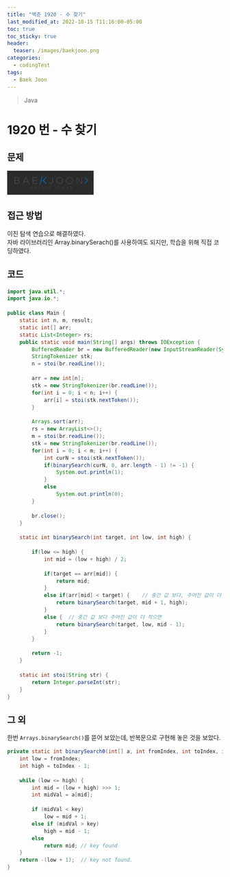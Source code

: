 ```yaml
---
title: "백준 1920 - 수 찾기"
last_modified_at: 2022-10-15 T11:16:00-05:00
toc: true
toc_sticky: true
header:
  teaser: /images/baekjoon.png
categories:
  - codingTest
tags:
  - Baek Joon
---
```


> Java

# 1920 번 - 수 찾기

## 문제

[<img src="/images/baekjoon.png" width="40%" height="40%">](https://www.acmicpc.net/problem/1920)

## 접근 방법

이진 탐색 연습으로 해결하였다.  
자바 라이브러리인 Array.binarySerach()를 사용하여도 되지만, 학습을 위해 직접 코딩하였다.

## 코드

```java
import java.util.*;
import java.io.*;

public class Main {
	static int n, m, result;
	static int[] arr;
	static List<Integer> rs;
	public static void main(String[] args) throws IOException {
		BufferedReader br = new BufferedReader(new InputStreamReader(System.in));
    	StringTokenizer stk;
    	n = stoi(br.readLine());

    	arr = new int[n];
    	stk = new StringTokenizer(br.readLine());
    	for(int i = 0; i < n; i++) {
    		arr[i] = stoi(stk.nextToken());
    	}

    	Arrays.sort(arr);
    	rs = new ArrayList<>();
    	m = stoi(br.readLine());
    	stk = new StringTokenizer(br.readLine());
    	for(int i = 0; i < m; i++) {
    		int curN = stoi(stk.nextToken());
    		if(binarySearch(curN, 0, arr.length - 1) != -1) {
    			System.out.println(1);
    		}
    		else
    			System.out.println(0);
    	}

    	br.close();
	}

	static int binarySearch(int target, int low, int high) {

		if(low <= high) {
			int mid = (low + high) / 2;

			if(target == arr[mid]) {
				return mid;
			}
			else if(arr[mid] < target) {	// 중간 값 보다, 주어진 값이 더 크면
				return binarySearch(target, mid + 1, high);
			}
			else {	// 중간 값 보다 주어진 값이 더 작으면
				return binarySearch(target, low, mid - 1);
			}
		}

		return -1;
	}

	static int stoi(String str) {
    	return Integer.parseInt(str);
    }
}
```

## 그 외

한번 `Arrays.binarySearch()`를 뜯어 보았는데, 반복문으로 구현해 놓은 것을 보았다.

```java
private static int binarySearch0(int[] a, int fromIndex, int toIndex, int key) {
    int low = fromIndex;
    int high = toIndex - 1;

    while (low <= high) {
        int mid = (low + high) >>> 1;
        int midVal = a[mid];

        if (midVal < key)
            low = mid + 1;
        else if (midVal > key)
            high = mid - 1;
        else
            return mid; // key found
    }
    return -(low + 1);  // key not found.
}
```
